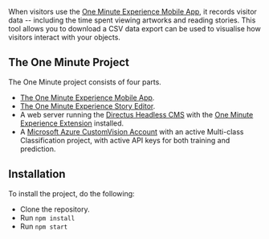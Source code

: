 When visitors use the [One Minute Experience Mobile App](https://github.com/twray/One-Minute-Experience-Mobile-App), it records visitor data -- including the time spent viewing artworks and reading stories. This tool allows you to download a CSV data export can be used to visualise how visitors interact with your objects.

## The One Minute Project

The One Minute project consists of four parts.

- [The One Minute Experience Mobile App](https://github.com/twray/One-Minute-Experience-Mobile-App).
- [The One Minute Experience Story Editor](https://github.com/twray/One-Minute-Experience-Story-Editor).
- A web server running the [Directus Headless CMS](https://directus.io/) with the [One Minute Experience Extension](https://github.com/xmacex/OneMinuteExperienceApiV2) installed.
- A [Microsoft Azure CustomVision Account](https://www.customvision.ai/) with an active Multi-class Classification project, with active API keys for both training and prediction.

## Installation

To install the project, do the following:

- Clone the repository.
- Run `npm install`
- Run `npm start`
